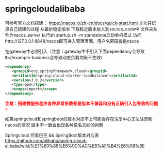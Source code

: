 # springcloudalibaba
可参考官方文档搭建： https://nacos.io/zh-cn/docs/quick-start.html
本次只记录自己搭建的过程
从最新稳定版本 下载稳定版本放入到source_code中 文件夹名称为nacos_server
执行sh startup.sh -m standalone启动单机模式
访问http://127.0.0.1:8848/nacos即可进入管理页面，用户名密码皆是nacos
 
在gateway中必须引入（注意：gateway中不引入下面dependency会导致lb://example-business会导致动态负载均衡不生效）
```xml
<dependency>
   <groupId>org.springframework.cloud</groupId>
   <artifactId>spring-cloud-starter-loadbalancer</artifactId>
   <version>3.0.2</version>
   <type>pom</type>
   <scope>import</scope>
</dependency>
```

<font color=#FF0000 >**注意：搭建微服务程序各种异常多数都是版本不兼容和没有正确引入包导致的问题**></font>

如果springcloud和springboot的版本对应不上可能会存在注册中心无法注册到nacos的情况
版本不一致会出现各种莫名其妙的问题

Springcloud 阿里巴巴 && SpringBoot版本对应表<BR>
https://github.com/alibaba/spring-cloud-alibaba/wiki/%E7%89%88%E6%9C%AC%E8%AF%B4%E6%98%8E
